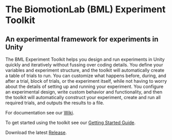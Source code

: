 # The BiomotionLab (BML) Experiment Toolkit

## An experimental framework for experiments in Unity

The BML Experiment Toolkit helps you design and run experiments in Unity quickly and iteratively without fussing over coding details. You define your variables and experiment structure, and the toolkit will automatically create a table of trials to run. You can customize what happens before, during, and after a trial, block of trials, or the experiment itself, while not having to worry about the details of setting up and running your experiment. You configure an experimental design, write custom behavior and functionality, and then the toolkit will automatically construct your experiment, create and run all required trials, and outputs the results to a file.

For documentation see our [Wiki](https://github.com/BioMotionLab/ExperimentalFramework/wiki).

To get started using the toolkit see our [Getting Started Guide](https://github.com/BioMotionLab/ExperimentalFramework/wiki/Getting-Started).

Download the latest [Release](https://github.com/BioMotionLab/ExperimentalFramework/releases).


